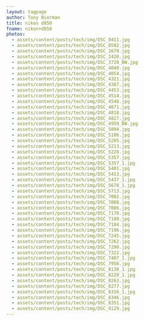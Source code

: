 ```yaml
---
layout: tagpage
author: Tony Bierman
title: nikon d850
fname: nikon+d850
photos:
  - assets/content/posts/tech/img/DSC_0411.jpg
  - assets/content/posts/tech/img/DSC_0502.jpg
  - assets/content/posts/tech/img/DSC_1679.jpg
  - assets/content/posts/tech/img/DSC_2420.jpg
  - assets/content/posts/tech/img/DSC_3728_BW.jpg
  - assets/content/posts/tech/img/DSC_4040.jpg
  - assets/content/posts/tech/img/DSC_4054.jpg
  - assets/content/posts/tech/img/DSC_4321.jpg
  - assets/content/posts/tech/img/DSC_4387.jpg
  - assets/content/posts/tech/img/DSC_4453.jpg
  - assets/content/posts/tech/img/DSC_4514.jpg
  - assets/content/posts/tech/img/DSC_4546.jpg
  - assets/content/posts/tech/img/DSC_4671.jpg
  - assets/content/posts/tech/img/DSC_4818.jpg
  - assets/content/posts/tech/img/DSC_4827.jpg
  - assets/content/posts/tech/img/DSC_4959_BW.jpg
  - assets/content/posts/tech/img/DSC_5094.jpg
  - assets/content/posts/tech/img/DSC_5106.jpg
  - assets/content/posts/tech/img/DSC_5205.jpg
  - assets/content/posts/tech/img/DSC_5213.jpg
  - assets/content/posts/tech/img/DSC_5228.jpg
  - assets/content/posts/tech/img/DSC_5357.jpg
  - assets/content/posts/tech/img/DSC_5357_1.jpg
  - assets/content/posts/tech/img/DSC_5401.jpg
  - assets/content/posts/tech/img/DSC_5413.jpg
  - assets/content/posts/tech/img/DSC_5437_1.jpg
  - assets/content/posts/tech/img/DSC_5678_1.jpg
  - assets/content/posts/tech/img/DSC_5713.jpg
  - assets/content/posts/tech/img/DSC_7002.jpg
  - assets/content/posts/tech/img/DSC_7008.jpg
  - assets/content/posts/tech/img/DSC_7086.jpg
  - assets/content/posts/tech/img/DSC_7170.jpg
  - assets/content/posts/tech/img/DSC_7180.jpg
  - assets/content/posts/tech/img/DSC_7184.jpg
  - assets/content/posts/tech/img/DSC_7196.jpg
  - assets/content/posts/tech/img/DSC_7245.jpg
  - assets/content/posts/tech/img/DSC_7262.jpg
  - assets/content/posts/tech/img/DSC_7290.jpg
  - assets/content/posts/tech/img/DSC_7322.jpg
  - assets/content/posts/tech/img/DSC_7407_1.jpg
  - assets/content/posts/tech/img/DSC_7956.jpg
  - assets/content/posts/tech/img/DSC_8130_1.jpg
  - assets/content/posts/tech/img/DSC_8220_1.jpg
  - assets/content/posts/tech/img/DSC_8263.jpg
  - assets/content/posts/tech/img/DSC_8277.jpg
  - assets/content/posts/tech/img/DSC_8316_1.jpg
  - assets/content/posts/tech/img/DSC_8346.jpg
  - assets/content/posts/tech/img/DSC_8351.jpg
  - assets/content/posts/tech/img/DSC_9129.jpg
---
```

